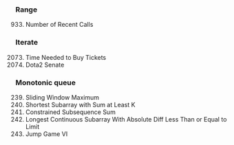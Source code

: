 ### Range
933. Number of Recent Calls


### Iterate
2073. Time Needed to Buy Tickets
649. Dota2 Senate


### Monotonic queue
239. Sliding Window Maximum
862. Shortest Subarray with Sum at Least K
1425. Constrained Subsequence Sum
1438. Longest Continuous Subarray With Absolute Diff Less Than or Equal to Limit
1696. Jump Game VI